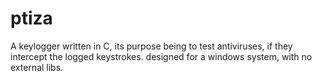 # ptiza
A keylogger written in C, its purpose being to test antiviruses, if they intercept the logged keystrokes. designed for a windows system, with no external libs.
